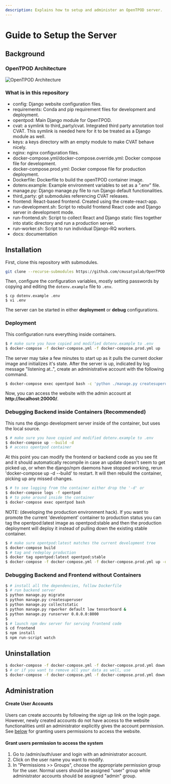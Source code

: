 ```yaml
---
description: Explains how to setup and administer an OpenTPOD server.
---
```


# Guide to Setup the Server

## Background

### OpenTPOD Architecture

![OpenTPOD Architecture](tpod-arch.png)

### What is in this repository

* config: Django website configuration files.
* requirements: Conda and pip requirement files for development and deployment.
* opentpod: Main Django module for OpenTPOD.
* cvat: a symlink to third_party/cvat. Integrated third party annotation tool CVAT. This symlink is needed here for it to be treated as a Django module as well.
* keys: a keys directory with an empty module to make CVAT behave nicely.
* nginx: nginx configuration files.
* docker-compose.yml/docker-compose.override.yml: Docker compose file for development.
* docker-compose.prod.yml: Docker compose file for production deployment.
* Dockerfile: Dockerfile to build the openTPOD container image.
* dotenv.example: Example environment variables to set as a ".env" file.
* manage.py: Django manage.py file to run Django default functionalities.
* third_party: git submodules referencing CVAT releases.
* frontend: React-based frontend. Created using the create-react-app.
* run-development.sh: Script to rebuild frontend React code and Django
  server in development mode.
* run-frontend.sh: Script to collect React and Django static files together into
  static directory and run a production server.
* run-worker.sh: Script to run individual Django-RQ workers.
* docs: documentation

## Installation

First, clone this repository with submodules.

```bash
git clone --recurse-submodules https://github.com/cmusatyalab/OpenTPOD.git
```

Then, configure the configuration variables, mostly setting passwords by copying
and editing the `dotenv.example` file to `.env`.

```
$ cp dotenv.example .env
$ vi .env
```

The server can be started in either **deployment** or **debug** configurations.

### Deployment

This configuration runs everything inside containers.

```bash
$ # make sure you have copied and modified dotenv.example to .env
$ docker-compose -f docker-compose.yml -f docker-compose.prod.yml up
```

The server may take a few minutes to start up as it pulls the current docker
image and initializes it's state. After the server is up, indicated by log
message "listening at..", create an administrative account with the following
command.

```bash
$ docker-compose exec opentpod bash -c 'python ./manage.py createsuperuser'
```

Now, you can access the website with the admin account at **http://localhost:20000/**.

### Debugging Backend inside Containers (Recommended)

This runs the django development server inside of the container, but uses
the local source.

```bash
$ # make sure you have copied and modified dotenv.example to .env
$ docker-compose up --build -d
$ # access opentpod container
```

At this point you can modify the frontend or backend code as you see fit and
it should automatically recompile in case an update doesn't seem to get picked
up, or when the django/npm daemons have stopped working, rerun 'docker-compose
up -d --build' to restart. It will then rebuild the container, picking up any
missed changes.

```bash
$ # to see logging from the container either drop the '-d' or
$ docker-compose logs -f opentpod
$ # to poke around inside the container
$ docker-compose exec opentpod bash
```

NOTE: (developing the production environment hack). If you want to promote the
current 'development' container to production status you can tag the
opentpod:latest image as opentpod:stable and then the production deployment
will deploy it instead of pulling down the existing stable container.

```bash
$ # make sure opentpod:latest matches the current development tree
$ docker-compose build
$ # tag and redeploy production
$ docker tag opentpod:latest opentpod:stable
$ docker-compose -f docker-compose.yml -f docker-compose.prod.yml up -d
```

### Debugging Backend and Frontend without Containers

```bash
$ # install all the dependencies, follow Dockerfile
$ # run backend server
$ python manage.py migrate
$ python manage.py createsuperuser
$ python manage.py collectstatic
$ python manage.py rqworker default low tensorboard &
$ python manage.py runserver 0.0.0.0:8000
$
$ # launch npm dev server for serving frontend code
$ cd frontend
$ npm install
$ npm run-script watch
```

## Uninstallation

```bash
$ docker-compose -f docker-compose.yml -f docker-compose.prod.yml down
$ # or if you want to remove all your data as well, use
$ docker-compose -f docker-compose.yml -f docker-compose.prod.yml down -v
```


## Administration

#### Create User Accounts

Users can create accounts by following the *sign up* link on the login page.
However, newly created accounts do not have access to the website functionalities
until an administrator explicitly gives the account permission.
See [below](####Grant-users-permission-to-access-the-system) for granting users permissions to access the website.

#### Grant users permission to access the system

1. Go to /admin/auth/user and login with an administrator account.
2. Click on the user name you want to modify.
3. In "Permissions >> Groups", choose the appropriate permission group for the user. Normal users should be assigned "user" group while administrator accounts should be assigned "admin" group.
